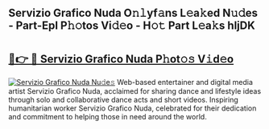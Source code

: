 ## Servizio Grafico Nuda O𝚗𝚕yf𝚊ns L𝚎a𝚔ed N𝚞𝚍es - Part-EpI P𝚑𝚘tos Vi𝚍𝚎o - H𝚘𝚝 Part L𝚎a𝚔s hljDK

# <h2><a href="http://kfba77.oniu.top/?m=Servizio+Grafico+Nuda">🔗👉 🔴 Servizio Grafico Nuda P𝚑ot𝚘𝚜 V𝚒d𝚎o</a></h2>

[![Servizio Grafico Nuda Nu𝚍e𝚜](https://i.imgur.com/0qMVB7G.gif)](http://kfba77.oniu.top/?m=Servizio+Grafico+Nuda)
Web-based entertainer and digital media artist Servizio Grafico Nuda, acclaimed for sharing dance and lifestyle ideas through solo and collaborative dance acts and short videos. Inspiring humanitarian worker Servizio Grafico Nuda, celebrated for their dedication and commitment to helping those in need around the world.  
